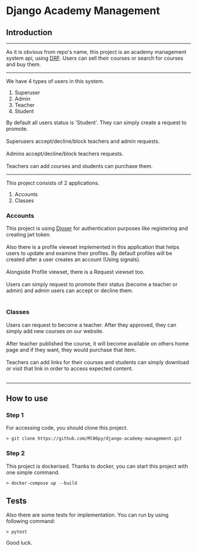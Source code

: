 # Django Academy Management

## Introduction
<hr>
<p>
As it is obvious from repo's name, this project is an academy management system api, using <a  href="django-rest-framework.org/">DRF</a>. Users can sell their courses or search for courses and buy them.
</p><hr>
<p>
    We have 4 types of users in this system.
</p>
<ol>
    <li>Superuser</li>
    <li>Admin</li>
    <li>Teacher</li>
    <li>Student</li>
</ol>
<p>
    By default all users status is 'Student'. They can simply create a request to promote. <br><br>
    Superusers accept/decline/block teachers and admin requests.<br><br>
    Admins accept/decline/block teachers requests.<br><br>
    Teachers can add courses and students can purchase them.
</p>
<hr>
<p>
    This project consists of 2 applications.
</p>
<ol>
    <li>Accounts</li>
    <li>Classes</li>
</ol>

### Accounts

<p> 
    This project is using <a href="https://djoser.readthedocs.io/en/latest/">Djoser</a> for authentication purposes like registering and creating jwt token. <br><br>
    Also there is a profile viewset implemented in this application that helps users to update and examine their profiles. By default profiles will be created after a user creates an account (Using signals).<br><br>
    Alongside Profile viewset, there is a Request viewset too. <br><br>
    Users can simply request to promote their status (become a teacher or admin) and admin users can accept or decline them.<br><br>
</p>

### Classes

<p>
    Users can request to become a teacher. After they approved, they can simply add new courses on our website. <br><br>
    After teacher published the course, it will become available on others home page and if they want, they would purchase that item.<br><br>
    Teachers can add links for their courses and students can simply download or visit that link in order to access expected content.<br><br>
</p><hr>

## How to use

### Step 1
<p>For accessing code, you should clone this project.</p>

```commandline
> git clone https://github.com/Ml06py/django-academy-management.git
```

### Step 2 
<p>This project is dockerised. Thanks to docker, you can start this project with one simple command.</p>

```
> docker-compose up --build
```

## Tests

<p>Also there are some tests for implementation. You can run by using following command:</p>

```
> pytest
```

<p>Good luck.</p>
